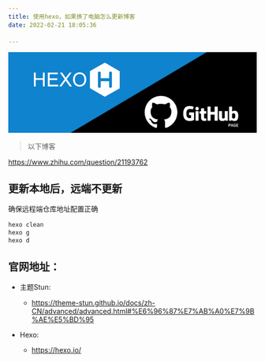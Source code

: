 ```yaml
---
title: 使用hexo，如果换了电脑怎么更新博客
date: 2022-02-21 18:05:36

---
```


![image-20220222113112623](images/image-20220222113112623.png)

> 以下博客

https://www.zhihu.com/question/21193762

<!--more-->



## 更新本地后，远端不更新

确保远程端仓库地址配置正确

```
hexo clean
hexo g
hexo d
```



## 官网地址：

- 主题Stun:

  - https://theme-stun.github.io/docs/zh-CN/advanced/advanced.html#%E6%96%87%E7%AB%A0%E7%9B%AE%E5%BD%95

  

- Hexo:

  - https://hexo.io/
